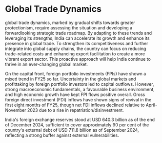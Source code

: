 # Global Trade Dynamics

global trade dynamics, marked by gradual shifts towards greater protectionism,  require  assessing  the  situation  and  developing  a  forwardlooking strategic trade roadmap. By adapting to these trends and leveraging its strengths, India can accelerate its growth and enhance its presence in global trade. To strengthen its competitiveness and further integrate into global supply chains, the country can focus on reducing trade-related costs and enhancing export  facilitation  to  create  a  more  vibrant  export  sector.  This  proactive approach will help India continue to thrive in an ever-changing global market.

On  the  capital  front,  foreign  portfolio  investments  (FPIs)  have  shown  a mixed  trend  in  FY25  so  far.  Uncertainty  in  the  global  markets  and  profittaking by foreign portfolio investors led to capital outflows. However, strong macroeconomic fundamentals, a  favourable  business  environment,  and  high economic  growth  have  kept  FPI  flows  positive  overall.  Gross  foreign  direct investment (FDI) inflows have shown signs of revival in the first eight months of FY25, though net FDI inflows declined relative to April-November 2023 due to a rise in repatriation/disinvestment.

India's foreign exchange reserves stood at USD 640.3 billion as of the end of December 2024, sufficient to cover approximately 90 per cent of the country's external  debt  of  USD  711.8  billion  as  of  September  2024,  reflecting  a  strong buffer against external vulnerabilities.

##